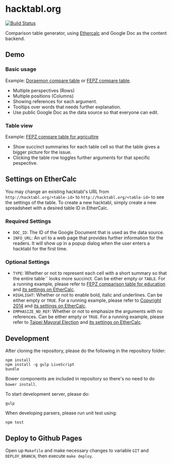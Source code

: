 hacktabl.org
================

[![Build Status](https://travis-ci.org/MrOrz/hacktabl.svg?branch=dev)](https://travis-ci.org/MrOrz/hacktabl)

Comparison table generator, using [Ethercalc](http://ethercalc.org) and Google Doc as the content backend.


Demo
----

### Basic usage

Example: [Doraemon compare table](http://hacktabl.org/doratable) or [FEPZ compare table](http://hacktabl.org/fepz).

* Multiple perspectives (Rows)
* Multiple positions (Columns)
* Showing references for each argument.
* Tooltips over words that needs further explanation.
* Use public Google Doc as the data source so that everyone can edit.


### Table view

Example: [FEPZ compare table for agricultire](http://hacktabl.org/fepz-agriculture)

* Show succinct summaries for each table cell so that the table gives a bigger picture for the issue.
* Clicking the table row toggles further arguments for that specific pespective.



Settings on EtherCalc
---------------------
You may change an existing hacktabl's URL from `http://hacktabl.org/<table-id>` to `http://hacktabl.org/<table-id>` to see the settings of the table. To create a new hacktabl, simply create a new spreadsheet with a desired table ID in EtherCalc.


### Required Settings

* `DOC_ID`: The ID of the Google Document that is used as the data source.
* `INFO_URL`: An url to a web page that provides further information for the readers. It will show up in a popup dialog when the user enters a hacktabl for the first time.

### Optional Settings

* `TYPE`: Whether or not to represent each cell with a short summary so that the entire table`` looks more succinct. Can be either empty or `TABLE`. For a running example, please refer to [FEPZ comparison table for education](http://hacktabl.org/fepz-edu) and [its settings on EtherCalc](http://ethercalc.org/fepz-edu).
* `HIGHLIGHT`: Whether or not to enable bold, italic and underlines. Can be either empty or `TRUE`. For a running example, please refer to [Copyright 2014](http://hacktabl.org/copyright2014) and [its settings on EtherCalc](http://ethercalc.org/copyright2014).
* `EMPHASIZE_NO_REF`: Whether or not to emphasize the arguments with no references. Can be either empty or `TRUE`. For a running example, please refer to [Taipei Mayoral Election](http://hacktabl.org/taipei-mayoral-election-2014) and [its settings on EtherCalc](http://ethercalc.org/taipei-mayoral-election-2014).


Development
-----------

After cloning the repository, please do the following in the repository folder:

```
npm install
npm install -g gulp LiveScript
bundle
```

Bower components are included in repository so there's no need to do `bower install`.

To start development server, please do:

```
gulp
```

When developing parsers, please run unit test using:

```
npm test
```


Deploy to Github Pages
----------------------

Open up `Makefile` and make necessary changes to variable `GIT` and `DEPLOY_BRANCH`, then execute `make deploy`.
